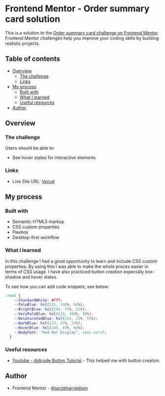 # Frontend Mentor - Order summary card solution

This is a solution to the [Order summary card challenge on Frontend Mentor](https://www.frontendmentor.io/challenges/order-summary-component-QlPmajDUj). Frontend Mentor challenges help you improve your coding skills by building realistic projects. 

## Table of contents

- [Overview](#overview)
  - [The challenge](#the-challenge)
  - [Links](#links)
- [My process](#my-process)
  - [Built with](#built-with)
  - [What I learned](#what-i-learned)
  - [Useful resources](#useful-resources)
- [Author](#author)



## Overview

  ### The challenge

  Users should be able to:

  - See hover states for interactive elements

  ### Links

  - Live Site URL: [Vercel](https://order-summary-component-roan-two.vercel.app/)

  

## My process

  ### Built with

  - Semantic HTML5 markup
  - CSS custom properties
  - Flexbox
  - Desktop-first workflow

  ### What I learned

  In this challenge I had a good opportunity to learn and include CSS custom properties. By using this I was able to make the whole proces easier in terms of CSS usage.
  I have also practiced button creation especially box-shadow and hover states. 

  To see how you can add code snippets, see below:

  ```css
  :root {
      --StandardWhite: #fff;
      --PaleBlue: hsl(225, 100%, 94%);
      --BrightBlue: hsl(245, 75%, 52%);
      --VeryPaleBlue: hsl(225, 100%, 98%);
      --DesaturatedBlue: hsl(224, 23%, 55%);
      --DarkBlue: hsl(223, 47%, 23%);
      --HoverBlue: hsl(245, 83%, 68%);
      --BodyFont: "Red Hat Display", sans-serif;
    }
  ```

  ### Useful resources

  - [Youtube - @dcode Button Tutorial](https://www.youtube.com/watch?v=A7G-kAyfxqY&t=433s) - This helped me with button creation.



## Author

- Frontend Mentor - [@jacobharraldson](https://www.frontendmentor.io/profile/yourusername)